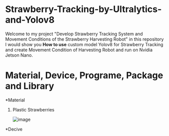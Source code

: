 # Strawberry-Tracking-by-Ultralytics-and-Yolov8
Welcome to my project "Develop Strawberry Tracking System and Movement Conditions of the Strawberry Harvesting Robot" in this repository I would show you **How to use** custom model Yolov8 for Strawberry Tracking and create Movement Condition of Harvesting Robot and run on Nvidia Jetson Nano.
# Material, Device, Programe, Package and Library 
*Material
1. Plastic Strawberries
   
   ![image](https://github.com/TANAWAT002/Strawberry-Tracking-by-Ultralytics-and-Yolov8/assets/136689717/30b403a1-a904-48fc-9571-bbb6f216821b)

*Decive
